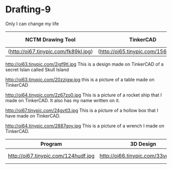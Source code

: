 # Drafting-9
Only I can change my life





| NCTM Drawing Tool  | TinkerCAD | TinkerCAD Codeblocks |
| ------------- | ------------- | ---------------------
| (http://oi67.tinypic.com/fk89kl.jpg) | (http://oi65.tinypic.com/156s1lz.jpg) |  |


http://oi63.tinypic.com/2igf9tl.jpg
This is a design made on TinkerCAD of a secret Islan called Skull Island




http://oi63.tinypic.com/20zzjgw.jpg
this is a picture of a table made on TinkerCAD




http://oi64.tinypic.com/2z67zo0.jpg
This is a picture of a rocket ship that I made on TinkerCAD. It also has my name written on it.




http://oi67.tinypic.com/24gvtl3.jpg
This is a picture of a hollow box that I have made on TinkerCAD.




http://oi64.tinypic.com/2887goy.jpg
This is a picture of a wrench I made on TinkerCAD.





| Program | 3D Design | Description |
| ------------- | ------------- | ---------------------
| http://oi67.tinypic.com/124hudf.jpg | http://oi66.tinypic.com/33voqcn.jpg | https://viewer.autodesk.com/id/dXJuOmFkc2sub2JqZWN0czpvcy5vYmplY3Q6YTM2MHZpZXdlci90MTU0MDQ5MDY4NTc3Nl8wNTM2ODEyMDc5MTc5NTMzM18xNTQwNDkwNjg2MDIzLm9iag?sheetId=ODE2MzMxZTYtODc4Zi00YTI3LTkzZDUtMGVmODllMTMxMDAy&designtype=obj | This is a picture of a cup. If you press the link it will redirect you to Auto Desk Viewer. I made it on TinkerCAD.

